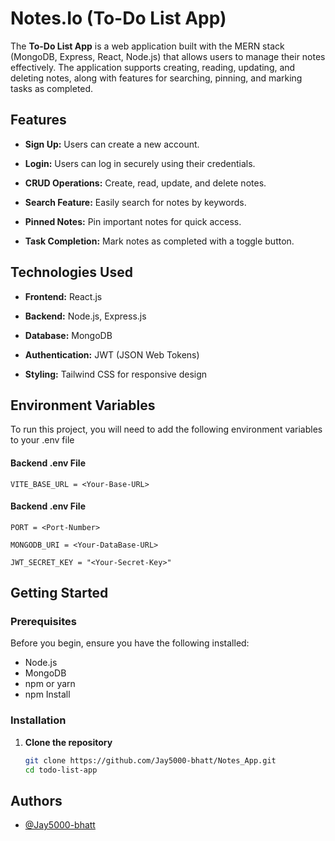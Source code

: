 
#  Notes.Io (To-Do List App)

The **To-Do List App** is a web application built with the MERN stack (MongoDB, Express, React, Node.js) that allows users to manage their notes effectively. The application supports creating, reading, updating, and deleting notes, along with features for searching, pinning, and marking tasks as completed.


## Features

- **Sign Up:** Users can create a new account.

- **Login:** Users can log in securely using their credentials.

- **CRUD Operations:** Create, read, update, and delete notes.

- **Search Feature:** Easily search for notes by keywords.

- **Pinned Notes:** Pin important notes for quick access.

- **Task Completion:** Mark notes as completed with a toggle button.


## Technologies Used

- **Frontend:** React.js

- **Backend:** Node.js, Express.js

- **Database:** MongoDB

- **Authentication:** JWT (JSON Web Tokens)

- **Styling:** Tailwind CSS for responsive design

## Environment Variables

To run this project, you will need to add the following environment variables to your .env file


#### Backend .env File

`VITE_BASE_URL = <Your-Base-URL>`

#### Backend .env File

`PORT = <Port-Number>`

`MONGODB_URI = <Your-DataBase-URL>`

`JWT_SECRET_KEY = "<Your-Secret-Key>"`

## Getting Started

### Prerequisites

Before you begin, ensure you have the following installed:

- Node.js
- MongoDB
- npm or yarn
- npm Install 

### Installation

1. **Clone the repository**
   ```bash
   git clone https://github.com/Jay5000-bhatt/Notes_App.git
   cd todo-list-app


## Authors

- [@Jay5000-bhatt](https://github.com/Jay5000-bhatt)


